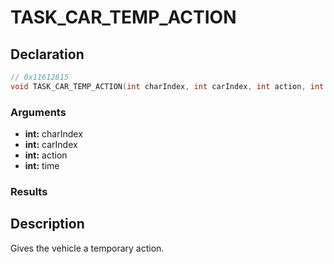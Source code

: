 # TASK_CAR_TEMP_ACTION

## Declaration
```cpp
// 0x11612815
void TASK_CAR_TEMP_ACTION(int charIndex, int carIndex, int action, int time);
```

### Arguments
- **int:** charIndex
- **int:** carIndex
- **int:** action
- **int:** time

### Results

## Description
Gives the vehicle a temporary action.
